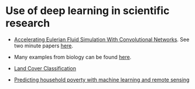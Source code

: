 # Use of deep learning in scientific research
* [Accelerating Eulerian Fluid Simulation With Convolutional Networks](https://arxiv.org/pdf/1607.03597). See two minute papers [here](https://www.youtube.com/watch?v=iOWamCtnwTc).

* Many examples from biology can be found [here](https://github.com/hussius/deeplearning-biology).

* [Land Cover Classification](https://medium.com/sentinel-hub/land-cover-classification-with-eo-learn-part-3-c62ed9ecd405)

* [Predicting household poverty with machine learning and remote sensing](https://www.pnas.org/content/116/4/1213) 
